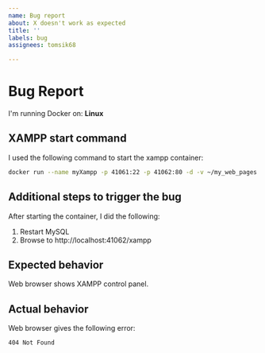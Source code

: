 ```yaml
---
name: Bug report
about: X doesn't work as expected
title: ''
labels: bug
assignees: tomsik68

---
```


# Bug Report

I'm running Docker on: **Linux**

## XAMPP start command

I used the following command to start the xampp container:

```bash
docker run --name myXampp -p 41061:22 -p 41062:80 -d -v ~/my_web_pages:/www tomsik68/xampp:8
```

## Additional steps to trigger the bug

After starting the container, I did the following:

1. Restart MySQL
2. Browse to http://localhost:41062/xampp

## Expected behavior

Web browser shows XAMPP control panel.

## Actual behavior

Web browser gives the following error:

```
404 Not Found
```
